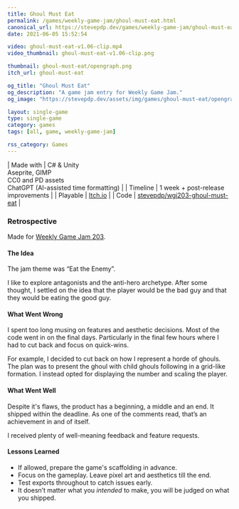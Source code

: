 ```yaml
---
title: Ghoul Must Eat
permalink: /games/weekly-game-jam/ghoul-must-eat.html
canonical_url: https://stevepdp.dev/games/weekly-game-jam/ghoul-must-eat.html
date: 2021-06-05 15:52:54

video: ghoul-must-eat-v1.06-clip.mp4
video_thumbnail: ghoul-must-eat-v1.06-clip.png

thumbnail: ghoul-must-eat/opengraph.png
itch_url: ghoul-must-eat

og_title: "Ghoul Must Eat"
og_description: "A game jam entry for Weekly Game Jam."
og_image: "https://stevepdp.dev/assets/img/games/ghoul-must-eat/opengraph.png"

layout: single-game
type: single-game
category: games
tags: [all, game, weekly-game-jam]

rss_category: Games
---
```


| Made with	| C# &amp; Unity<br>Aseprite, GIMP<br>CC0 and PD assets<br>ChatGPT (AI-assisted time formatting) |
| Timeline | 1 week + post-release improvements |
| Playable | <a href="https://stevepdp.itch.io/ghoul-must-eat" rel="me noopener noreferrer" target="_blank" title="Play the game on Itch.io">Itch.io</a> |
| Code | <a href="https://github.com/stevepdp/wgj203-ghoul-must-eat" rel="me noopener noreferrer" target="_blank" title="View the source code on GitHub">stevepdp/wgj203-ghoul-must-eat</a> |


### Retrospective
Made for <a href="https://web.archive.org/web/20210528170116/https://itch.io/jam/weekly-game-jam-203" rel="nofollow noopener noreferrer" target="_blank">Weekly Game Jam 203</a>.


#### The Idea
The jam theme was &ldquo;Eat the Enemy&rdquo;.

I like to explore antagonists and the anti-hero archetype. After some thought, I settled on the idea that the player would be the bad guy and that they would be eating the good guy.


#### What Went Wrong
I spent too long musing on features and aesthetic decisions. Most of the code went in on the final days. Particularly in the final few hours where I had to cut back and focus on quick-wins.

For example, I decided to cut back on how I represent a horde of ghouls. The plan was to present the ghoul with child ghouls following in a grid-like formation. I instead opted for displaying the number and scaling the player.


#### What Went Well
Despite it&apos;s flaws, the product has a beginning, a middle and an end. It shipped within the deadline. As one of the comments read, that’s an achievement in and of itself.

I received plenty of well-meaning feedback and feature requests.


#### Lessons Learned
* If allowed, prepare the game&apos;s scaffolding in advance.
* Focus on the gameplay. Leave pixel art and aesthetics till the end.
* Test exports throughout to catch issues early.
* It doesn’t matter what you <em>intended</em> to make, you will be judged on what you shipped.
